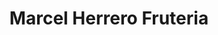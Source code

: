 ---
title: "Marcel Herrero Fruteria"
url: /barcelona/marcel-herrero-fruteria/
shop: supermercado
---